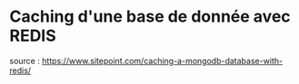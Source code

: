 # Caching d'une base de donnée avec REDIS

source : https://www.sitepoint.com/caching-a-mongodb-database-with-redis/
